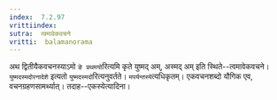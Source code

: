 ```yaml
---
index:  7.2.97
vrittiindex: 
sutra:  त्वमावेकवचने
vritti:  balamanorama 
---
```


अथ द्वितीयैकवचनस्याऽमो `ङे प्रथमयो`रित्यमि कृते युष्मद् अम्, अस्मद् अम् इति स्थिते--त्वमावेकवचने। `युष्मदस्मदोरनादेशे` इत्यतो `युष्मदस्मदो`रित्यनुवर्तते। `मपर्यन्तस्ये`त्यधिकृतम्। एकवचनशब्दो यौगिक एव, वचनग्रहणसामर्थ्यात्। तदाह--एकस्येत्यादिना। 

